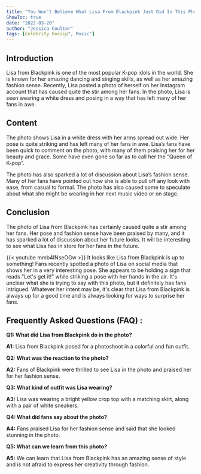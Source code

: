 ```yaml
---
title: "You Won't Believe What Lisa From Blackpink Just Did In This Photo!"
ShowToc: true 
date: "2022-03-20"
author: "Jessica Coulter" 
tags: [Celebrity Gossip", Music"]
---
```

## Introduction
Lisa from Blackpink is one of the most popular K-pop idols in the world. She is known for her amazing dancing and singing skills, as well as her amazing fashion sense. Recently, Lisa posted a photo of herself on her Instagram account that has caused quite the stir among her fans. In the photo, Lisa is seen wearing a white dress and posing in a way that has left many of her fans in awe.

## Content
The photo shows Lisa in a white dress with her arms spread out wide. Her pose is quite striking and has left many of her fans in awe. Lisa’s fans have been quick to comment on the photo, with many of them praising her for her beauty and grace. Some have even gone so far as to call her the “Queen of K-pop”.

The photo has also sparked a lot of discussion about Lisa’s fashion sense. Many of her fans have pointed out how she is able to pull off any look with ease, from casual to formal. The photo has also caused some to speculate about what she might be wearing in her next music video or on stage.

## Conclusion
The photo of Lisa from Blackpink has certainly caused quite a stir among her fans. Her pose and fashion sense have been praised by many, and it has sparked a lot of discussion about her future looks. It will be interesting to see what Lisa has in store for her fans in the future.

{{< youtube mmb4INseOGw >}} 
It looks like Lisa from Blackpink is up to something! Fans recently spotted a photo of Lisa on social media that shows her in a very interesting pose. She appears to be holding a sign that reads "Let's get it!" while striking a pose with her hands in the air. It's unclear what she is trying to say with this photo, but it definitely has fans intrigued. Whatever her intent may be, it's clear that Lisa from Blackpink is always up for a good time and is always looking for ways to surprise her fans.

## Frequently Asked Questions (FAQ) :
**Q1: What did Lisa from Blackpink do in the photo?**

**A1:** Lisa from Blackpink posed for a photoshoot in a colorful and fun outfit.

**Q2: What was the reaction to the photo?**

**A2:** Fans of Blackpink were thrilled to see Lisa in the photo and praised her for her fashion sense.

**Q3: What kind of outfit was Lisa wearing?**

**A3:** Lisa was wearing a bright yellow crop top with a matching skirt, along with a pair of white sneakers.

**Q4: What did fans say about the photo?**

**A4:** Fans praised Lisa for her fashion sense and said that she looked stunning in the photo.

**Q5: What can we learn from this photo?**

**A5:** We can learn that Lisa from Blackpink has an amazing sense of style and is not afraid to express her creativity through fashion.





